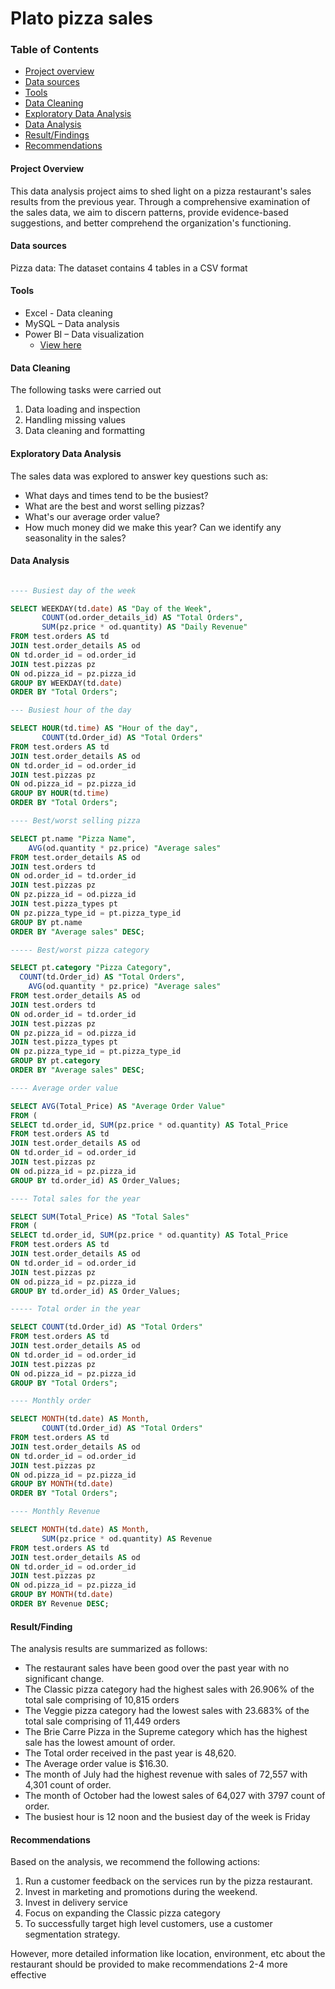 # Plato pizza sales

### Table of Contents

- [Project overview](#project-overview)
- [Data sources](#data-sources)
- [Tools](#tools)
- [Data Cleaning](#data-cleaning)
- [Exploratory Data Analysis](#exploratory-data-analysis)
- [Data Analysis](#data-analysis)
- [Result/Findings](#result/findings)
- [Recommendations](#recommendations)


#### Project Overview
This data analysis project aims to shed light on a pizza restaurant's sales results from the previous year. Through a comprehensive examination of the sales data, we aim to discern patterns, provide evidence-based suggestions, and better comprehend the organization's functioning.


#### Data sources
Pizza data: The dataset contains 4 tables in a CSV format


#### Tools

-	Excel  - Data cleaning
-	MySQL – Data analysis
-	Power BI  – Data visualization
	- [View here](https://app.powerbi.com/MobileRedirect.html?groupObjectId=b3bbc700-3b2d-4650-8503-f2edf20d2170&reportPage=35a76959f0858d7e0efb&Context=share-report&bookmarkGuid=db6f910b-6f3e-494b-8548-31323c81f86e&action=OpenReport&reportObjectId=9b86e419-9b23-4f1c-b5c5-dcfd191baece&ctid=66b3f0c2-8bc6-451e-9603-986f618ae682&pbi_source=mobile_ios)


#### Data Cleaning 

The following tasks were carried out
1.	Data loading and inspection
2.	Handling missing values
3.	Data cleaning and formatting


#### Exploratory Data Analysis
The sales data was explored to answer key questions such as:
-	What days and times tend to be the busiest?
-	What are the best and worst selling pizzas?
-	What's our average order value?
-	How much money did we make this year? Can we identify any seasonality in the sales?


#### Data Analysis
``` sql

---- Busiest day of the week

SELECT WEEKDAY(td.date) AS "Day of the Week",
       COUNT(od.order_details_id) AS "Total Orders",
       SUM(pz.price * od.quantity) AS "Daily Revenue"
FROM test.orders AS td
JOIN test.order_details AS od
ON td.order_id = od.order_id
JOIN test.pizzas pz
ON od.pizza_id = pz.pizza_id
GROUP BY WEEKDAY(td.date)
ORDER BY "Total Orders";

--- Busiest hour of the day

SELECT HOUR(td.time) AS "Hour of the day",
       COUNT(td.Order_id) AS "Total Orders"
FROM test.orders AS td
JOIN test.order_details AS od
ON td.order_id = od.order_id
JOIN test.pizzas pz
ON od.pizza_id = pz.pizza_id
GROUP BY HOUR(td.time)
ORDER BY "Total Orders";

---- Best/worst selling pizza

SELECT pt.name "Pizza Name",
	AVG(od.quantity * pz.price) "Average sales"
FROM test.order_details AS od
JOIN test.orders td 
ON od.order_id = td.order_id
JOIN test.pizzas pz
ON pz.pizza_id = od.pizza_id
JOIN test.pizza_types pt
ON pz.pizza_type_id = pt.pizza_type_id
GROUP BY pt.name
ORDER BY "Average sales" DESC;

----- Best/worst pizza category

SELECT pt.category "Pizza Category",
  COUNT(td.Order_id) AS "Total Orders",
	AVG(od.quantity * pz.price) "Average sales"
FROM test.order_details AS od
JOIN test.orders td 
ON od.order_id = td.order_id
JOIN test.pizzas pz
ON pz.pizza_id = od.pizza_id
JOIN test.pizza_types pt
ON pz.pizza_type_id = pt.pizza_type_id
GROUP BY pt.category
ORDER BY "Average sales" DESC;

---- Average order value

SELECT AVG(Total_Price) AS "Average Order Value"
FROM (
SELECT td.order_id, SUM(pz.price * od.quantity) AS Total_Price
FROM test.orders AS td 
JOIN test.order_details AS od 
ON td.order_id = od.order_id
JOIN test.pizzas pz
ON od.pizza_id = pz.pizza_id
GROUP BY td.order_id) AS Order_Values;

---- Total sales for the year

SELECT SUM(Total_Price) AS "Total Sales"
FROM (
SELECT td.order_id, SUM(pz.price * od.quantity) AS Total_Price
FROM test.orders AS td 
JOIN test.order_details AS od 
ON td.order_id = od.order_id
JOIN test.pizzas pz
ON od.pizza_id = pz.pizza_id
GROUP BY td.order_id) AS Order_Values;

----- Total order in the year

SELECT COUNT(td.Order_id) AS "Total Orders"
FROM test.orders AS td
JOIN test.order_details AS od
ON td.order_id = od.order_id
JOIN test.pizzas pz
ON od.pizza_id = pz.pizza_id
GROUP BY "Total Orders";

---- Monthly order

SELECT MONTH(td.date) AS Month,
       COUNT(td.Order_id) AS "Total Orders"
FROM test.orders AS td
JOIN test.order_details AS od
ON td.order_id = od.order_id
JOIN test.pizzas pz
ON od.pizza_id = pz.pizza_id
GROUP BY MONTH(td.date)
ORDER BY "Total Orders";

---- Monthly Revenue

SELECT MONTH(td.date) AS Month,
       SUM(pz.price * od.quantity) AS Revenue
FROM test.orders AS td
JOIN test.order_details AS od
ON td.order_id = od.order_id
JOIN test.pizzas pz
ON od.pizza_id = pz.pizza_id
GROUP BY MONTH(td.date)
ORDER BY Revenue DESC;

```

#### Result/Finding

The analysis results are summarized as follows:
- The restaurant sales have been good over the past year with no significant change. 
- The Classic pizza category had the highest sales with 26.906% of the total sale comprising of 10,815 orders
- The Veggie pizza category had the lowest sales with 23.683% of the total sale comprising of 11,449 orders
- The Brie Carre Pizza in the Supreme category which has the highest sale has the lowest amount of order.
- The Total order received in the past year is 48,620.
- The Average order value is $16.30.
- The month of July had the highest revenue with sales of 72,557 with 4,301 count of order.
- The month of October had the lowest sales of 64,027 with 3797 count of order.
- The busiest hour is 12 noon and the busiest day of the week is Friday

#### Recommendations
Based on the analysis, we recommend the following actions:
1. Run a customer feedback on the services run by the pizza restaurant.
2. Invest in marketing and promotions during the weekend.
3. Invest in delivery service
4. Focus on expanding the Classic pizza category 
5. To successfully target high level customers, use a customer segmentation strategy.

 However, more detailed information like location, environment, etc about the restaurant should be provided to make recommendations 2-4 more  effective

   
